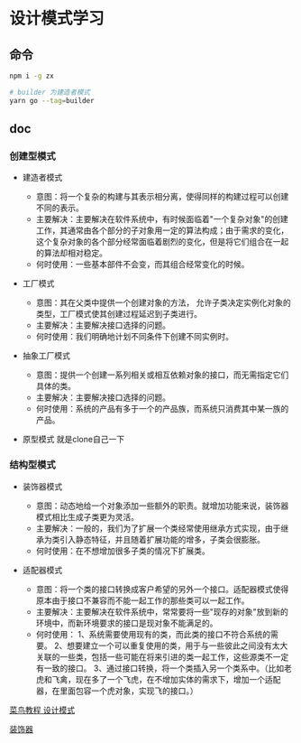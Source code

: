 # 设计模式学习

## 命令

``` bash
npm i -g zx
```

```bash
# builder 为建造者模式
yarn go --tag=builder
```

## doc

### 创建型模式

- 建造者模式
  - 意图：将一个复杂的构建与其表示相分离，使得同样的构建过程可以创建不同的表示。
  - 主要解决：主要解决在软件系统中，有时候面临着"一个复杂对象"的创建工作，其通常由各个部分的子对象用一定的算法构成；由于需求的变化，这个复杂对象的各个部分经常面临着剧烈的变化，但是将它们组合在一起的算法却相对稳定。
  - 何时使用：一些基本部件不会变，而其组合经常变化的时候。

- 工厂模式
  - 意图：其在父类中提供一个创建对象的方法， 允许子类决定实例化对象的类型，工厂模式使其创建过程延迟到子类进行。
  - 主要解决：主要解决接口选择的问题。
  - 何时使用：我们明确地计划不同条件下创建不同实例时。

- 抽象工厂模式
  - 意图：提供一个创建一系列相关或相互依赖对象的接口，而无需指定它们具体的类。
  - 主要解决：主要解决接口选择的问题。
  - 何时使用：系统的产品有多于一个的产品族，而系统只消费其中某一族的产品。

- 原型模式 就是clone自己一下

### 结构型模式

- 装饰器模式
  - 意图：动态地给一个对象添加一些额外的职责。就增加功能来说，装饰器模式相比生成子类更为灵活。
  - 主要解决：一般的，我们为了扩展一个类经常使用继承方式实现，由于继承为类引入静态特征，并且随着扩展功能的增多，子类会很膨胀。
  - 何时使用：在不想增加很多子类的情况下扩展类。

- 适配器模式
  - 意图：将一个类的接口转换成客户希望的另外一个接口。适配器模式使得原本由于接口不兼容而不能一起工作的那些类可以一起工作。
  - 主要解决：主要解决在软件系统中，常常要将一些"现存的对象"放到新的环境中，而新环境要求的接口是现对象不能满足的。
  - 何时使用： 1、系统需要使用现有的类，而此类的接口不符合系统的需要。 2、想要建立一个可以重复使用的类，用于与一些彼此之间没有太大关联的一些类，包括一些可能在将来引进的类一起工作，这些源类不一定有一致的接口。 3、通过接口转换，将一个类插入另一个类系中。（比如老虎和飞禽，现在多了一个飞虎，在不增加实体的需求下，增加一个适配器，在里面包容一个虎对象，实现飞的接口。）

[菜鸟教程 设计模式](https://www.runoob.com/design-pattern/design-pattern-tutorial.html)

[装饰器](https://www.bookstack.cn/read/es6-3rd/spilt.2.docs-decorator.md)
